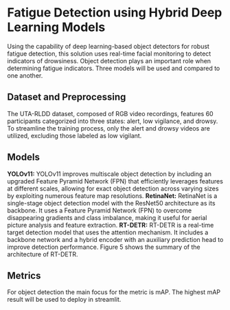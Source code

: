 # Fatigue Detection using Hybrid Deep Learning Models
Using the capability of deep learning-based object detectors for robust fatigue detection, this solution uses real-time facial monitoring to detect indicators of drowsiness. Object detection plays an important role when determining fatigue indicators. Three models will be used and compared to one another.
## Dataset and Preprocessing
The UTA-RLDD dataset, composed of RGB video recordings, features 60 participants categorized into three states: alert, low vigilance, and drowsy. To streamline the training process, only the alert and drowsy videos are utilized, excluding those labeled as low vigilant.
## Models
<b> YOLOv11:</b> YOLOv11 improves multiscale object detection by including an upgraded Feature Pyramid Network (FPN) that efficiently leverages features at different scales, allowing for exact object detection across varying sizes by exploiting numerous feature map resolutions.
<b>RetinaNet:</b> RetinaNet is a single-stage object detection model with the ResNet50 architecture as its backbone. It uses a Feature Pyramid Network (FPN) to overcome disappearing gradients and class imbalance, making it useful for aerial picture analysis and feature extraction.
<b>RT-DETR:</b> RT-DETR is a real-time target detection model that uses the attention mechanism. It includes a backbone network and a hybrid encoder with an auxiliary prediction head to improve detection performance.  Figure 5 shows the summary of the architecture of RT-DETR.
## Metrics
For object detection the main focus for the metric is mAP. The highest mAP result will be used to deploy in streamlit.

